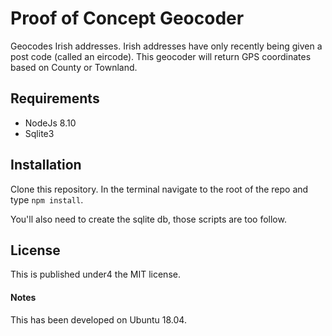 # Proof of Concept Geocoder

Geocodes Irish addresses. Irish addresses have only recently being given a post code (called an eircode). This geocoder will return GPS coordinates based on County or Townland.

## Requirements
 - NodeJs 8.10
 - Sqlite3

 ## Installation
 Clone this repository. In the terminal navigate to the root of the repo and type `npm install`.

 You'll also need to create the sqlite db, those scripts are too follow.


## License
This is published under4 the MIT license.

 #### Notes
 This has been developed on Ubuntu 18.04. 